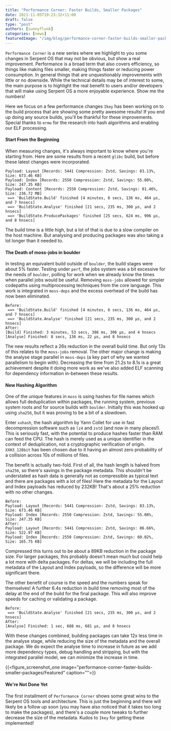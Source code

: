 ```yaml
---
title: "Performance Corner: Faster Builds, Smaller Packages"
date: 2021-11-05T19:23:32+11:00
draft: false
type: "post"
authors: [sunnyflunk]
categories: [news]
featuredImage: "/img/blog/performance-corner-faster-builds-smaller-packages/Featured.png"
---
```


`Performance Corner` is a new series where we highlight to you some changes in Serpent OS that may not be obvious, but
show a real improvement. Performance is a broad term that also covers efficiency, so things like making files smaller,
making things faster or reducing power consumption. In general things that are unquestionably improvements with little
or no downside. While the technical details may be of interest to some, the main purpose is to highlight the real
benefit to users and/or developers that will make using Serpent OS a more enjoyable experience. Show me the numbers!

<!--more-->

Here we focus on a few performance changes `Ikey` has been working on to the build process that are showing some pretty
awesome results! If you end up doing any source builds, you'll be thankful for these improvements. Special thanks to
`ermo` for the research into hash algorithms and enabling our ELF processing.

#### Start From the Beginning

When measuring changes, it's always important to know where you're starting from. Here are some results from a recent
`glibc` build, but before these latest changes were incorporated.

```
Payload: Layout [Records: 5441 Compression: Zstd, Savings: 83.13%, Size: 673.46 KB]
Payload: Index [Records: 2550 Compression: Zstd, Savings: 55.08%, Size: 247.35 KB]
Payload: Content [Records: 2550 Compression: Zstd, Savings: 81.46%, Size: 236.72 MB]
 ==> 'BuildState.Build' finished [4 minutes, 6 secs, 136 ms, 464 μs, and 7 hnsecs]
 ==> 'BuildState.Analyse' finished [21 secs, 235 ms, 300 μs, and 2 hnsecs]
 ==> 'BuildState.ProducePackages' finished [25 secs, 624 ms, 996 μs, and 8 hnsecs]
```

The build time is a little high, but a lot of that is due to a slow compiler on the host machine. But analysing and
producing packages was also taking a lot longer than it needed to.

#### The Death of moss-jobs in boulder

In testing an equivalent build outside of `boulder`, the build stages were about 5% faster. Testing under `perf`, the
jobs system was a bit excessive for the needs of `boulder`, polling for work when we already know the times when
parallel jobs would be useful. Removing `moss-jobs` allowed for simpler codepaths using multiprocessing techniques from
the core language. This work is integrated in `moss-deps` and the excess overhead of the build has now been eliminated.

```
Before:
 ==> 'BuildState.Build' finished [4 minutes, 6 secs, 136 ms, 464 μs, and 7 hnsecs]
 ==> 'BuildState.Analyse' finished [21 secs, 235 ms, 300 μs, and 2 hnsecs]
After:
[Build] Finished: 3 minutes, 53 secs, 386 ms, 306 μs, and 4 hnsecs
[Analyse] Finished: 8 secs, 136 ms, 22 μs, and 8 hnsecs
```

The new results reflect a 26s reduction in the overall build time. But only 13s of this relates to the `moss-jobs`
removal. The other major change is making the analyse stage parallel in `moss-deps` (a key part of why we wanted
parallelism to begin with). Decreasing the time from 21.2s to 8.1s is a great achievement despite it doing more work as
we've also added ELF scanning for dependency information in-between these results.

#### New Hashing Algorithm

One of the unique features in `moss` is using hashes for file names which allows full deduplication within packages,
the running system, previous system roots and for source builds with `boulder`. Initially this was hooked up using
`sha256`, but it was proving to be a bit of a slowdown.

Enter `xxhash`, the hash algorithm by Yann Collet for use in fast decompression software such as `lz4` and `zstd` (and
now in many places!). This is seriously fast, with the potential to produce hashes faster than RAM can feed the CPU. The
hash is merely used as a unique identifier in the context of deduplication, not a cryptographic verification of origin.
`XXH3_128bit` has been chosen due to it having an almost zero probability of a collision across 10s of millions of
files.

The benefit is actually two-fold. First of all, the hash length is halved from `sha256`, so there's savings in the
package metadata. This shouldn't be understated as hash data is generally not as compressible as typical text and there
are packages with a lot of files! Here the metadata for the Layout and Index payloads has reduced by 232KB! That's about
a 25% reduction with no other changes.

```
Before:
Payload: Layout [Records: 5441 Compression: Zstd, Savings: 83.13%, Size: 673.46 KB]
Payload: Index [Records: 2550 Compression: Zstd, Savings: 55.08%, Size: 247.35 KB]
After:
Payload: Layout [Records: 5441 Compression: Zstd, Savings: 86.66%, Size: 522.97 KB]
Payload: Index [Records: 2550 Compression: Zstd, Savings: 60.02%, Size: 165.75 KB]
```

Compressed this turns out to be about a 89KB reduction in the package size. For larger packages, this probably doesn't
mean much but could help a lot more with delta packages. For deltas, we will be including the full metadata of the
Layout and Index payloads, so the difference will be more significant there.

The other benefit of course is the speed and the numbers speak for themselves! A further 6.4s reduction in build time
removing most of the delay at the end of the build for the final package. This will also improve speeds for caching or
validating a package.

```
Before:
 ==> 'BuildState.Analyse' finished [21 secs, 235 ms, 300 μs, and 2 hnsecs]
After:
[Analyse] Finished: 1 sec, 688 ms, 681 μs, and 8 hnsecs
```

With these changes combined, building packages can take 12x less time in the analyse stage, while reducing the size of
the metadata and the overall package. We do expect the analyse time to increase in future as we add more dependency
types, debug handling and stripping, but with the integrated parallel model, we can minimize the increase in time.

{{<figure_screenshot_one image="performance-corner-faster-builds-smaller-packages/Featured" caption="">}}

#### We're Not Done Yet

The first installment of `Performance Corner` shows some great wins to the Serpent OS tools and architecture. This is
just the beginning and there will likely be a follow up soon (you may have also noticed that it takes too long to make
the packages), and there's a couple more tweaks to further decrease the size of the metadata. Kudos to `Ikey` for
getting these implemented!
